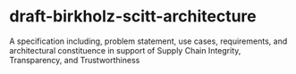 # draft-birkholz-scitt-architecture
A specification including, problem statement, use cases, requirements, and architectural constituence in support of Supply Chain Integrity, Transparency, and Trustworthiness
